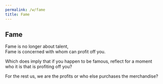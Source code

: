 ```yaml
---
permalink: /w/fame
title: Fame
---
```


## Fame

Fame is no longer about talent,<br>
Fame is concerned with whom can profit off you.

Which does imply that if you happen to be famous, reflect for a moment who it is that is profiting off you?

For the rest us, we are the profits or who else purchases the merchandise?

